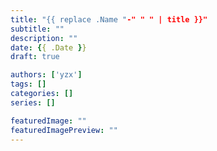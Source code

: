```yaml
---
title: "{{ replace .Name "-" " " | title }}"
subtitle: ""
description: ""
date: {{ .Date }}
draft: true

authors: ['yzx']
tags: []
categories: []
series: []

featuredImage: ""
featuredImagePreview: ""
---
```


